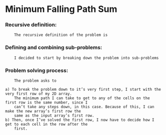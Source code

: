 # Minimum Falling Path Sum

### Recursive definition:
		The recursive definition of the problem is

### Defining and combining sub-problems:
		I decided to start by breaking down the problem into sub-problems

### Problem solving process:
		The problem asks to  
	
	a) To break the problem down to it’s very first step, I start with the very first row of my 2D array. 
		The minimum path I can take to get to any of the cells on the first row is the same number, since I 
		can’t take any steps down, in this case. Because of this, I can make the new array’s first row the 
		same as the input array’s first row.
 	b) Then, once I’ve solved the first row, I now have to decide how I get to each cell in the row after the 
		first.
